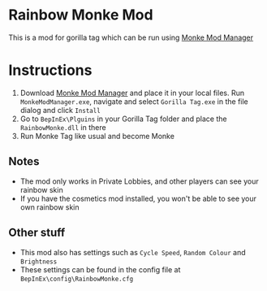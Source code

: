 <h1>Rainbow Monke Mod</h1>
<p>This is a mod for gorilla tag which can be run using <a href="https://github.com/DeadlyKitten/MonkeModManager/releases/tag/v1.2.0">Monke Mod Manager</a></p>
<h1>Instructions</h1>
<ol>
<li>Download <a href="https://github.com/DeadlyKitten/MonkeModManager/releases/tag/v1.2.0">Monke Mod Manager</a> and place it in your local files. Run <code>MonkeModManager.exe</code>, navigate and select <code>Gorilla Tag.exe</code> in the file dialog and click <code>Install</code></li>
<li>Go to <code>BepInEx\Plguins</code> in your Gorilla Tag folder and place the <code>RainbowMonke.dll</code> in there</li>
<li>Run Monke Tag like usual and become Monke</li>
</ol>
<h2>Notes</h2>
<ul>
<li>The mod only works in Private Lobbies, and other players can see your rainbow skin</li>
<li>If you have the cosmetics mod installed, you won't be able to see your own rainbow skin</li>
</ul>
<h2>Other stuff</h2>
<ul>
<li>This mod also has settings such as <code>Cycle Speed</code>, <code>Random Colour</code> and <code>Brightness</code></li>
<li>These settings can be found in the config file at <code>BepInEx\config\RainbowMonke.cfg</code></li>
</ul>
